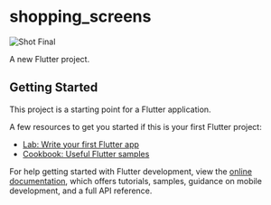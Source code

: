 # shopping_screens
![Shot Final](https://github.com/templatevilla/flutterfashionapp/assets/76429360/e5abfa5d-0fe3-49f2-9189-b631e81a8906)

A new Flutter project.

## Getting Started

This project is a starting point for a Flutter application.

A few resources to get you started if this is your first Flutter project:

- [Lab: Write your first Flutter app](https://docs.flutter.dev/get-started/codelab)
- [Cookbook: Useful Flutter samples](https://docs.flutter.dev/cookbook)

For help getting started with Flutter development, view the
[online documentation](https://docs.flutter.dev/), which offers tutorials,
samples, guidance on mobile development, and a full API reference.
